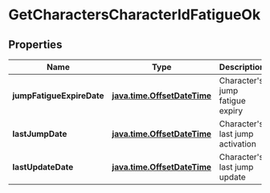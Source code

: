 
# GetCharactersCharacterIdFatigueOk

## Properties
Name | Type | Description | Notes
------------ | ------------- | ------------- | -------------
**jumpFatigueExpireDate** | [**java.time.OffsetDateTime**](java.time.OffsetDateTime.md) | Character&#39;s jump fatigue expiry |  [optional]
**lastJumpDate** | [**java.time.OffsetDateTime**](java.time.OffsetDateTime.md) | Character&#39;s last jump activation |  [optional]
**lastUpdateDate** | [**java.time.OffsetDateTime**](java.time.OffsetDateTime.md) | Character&#39;s last jump update |  [optional]



